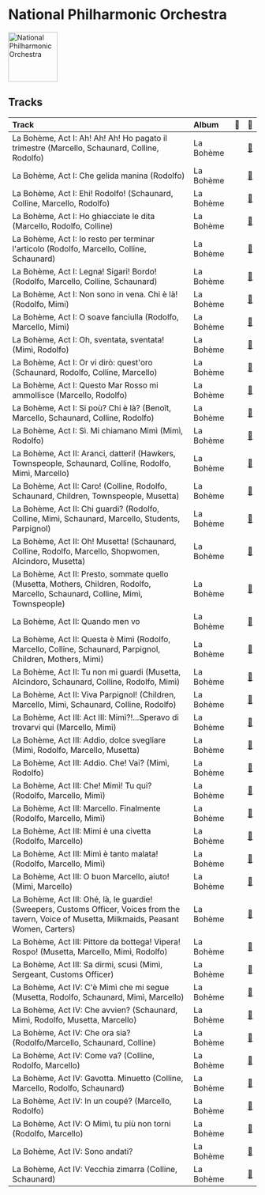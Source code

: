 
# National Philharmonic Orchestra


<img src="https://i.scdn.co/image/ab67616d0000b27365f06641e94fca6f46c42269" alt="National Philharmonic Orchestra" width="100" />

## Tracks

| Track                                                                                                                                             | Album     | 💚   | 🔗                                                          |
|:--------------------------------------------------------------------------------------------------------------------------------------------------|:----------|:----|:-----------------------------------------------------------|
| La Bohème, Act I: Ah! Ah! Ah! Ho pagato il trimestre (Marcello, Schaunard, Colline, Rodolfo)                                                      | La Bohème |     | [🔗](https://open.spotify.com/track/0cjuxxHrxS5aB1arkGgBaO) |
| La Bohème, Act I: Che gelida manina (Rodolfo)                                                                                                     | La Bohème |     | [🔗](https://open.spotify.com/track/2Wi4qTz0ewIE9PKVzBC8Pj) |
| La Bohème, Act I: Ehi! Rodolfo! (Schaunard, Colline, Marcello, Rodolfo)                                                                           | La Bohème |     | [🔗](https://open.spotify.com/track/6CbwvT6paT2Latbc28FDZB) |
| La Bohème, Act I: Ho ghiacciate le dita (Marcello, Rodolfo, Colline)                                                                              | La Bohème |     | [🔗](https://open.spotify.com/track/0p2VEWGZ7ytqq9xFRYRHYb) |
| La Bohème, Act I: Io resto per terminar l'articolo (Rodolfo, Marcello, Colline, Schaunard)                                                        | La Bohème |     | [🔗](https://open.spotify.com/track/1OYNrBg2E9WnquOzT2oOcj) |
| La Bohème, Act I: Legna! Sigari! Bordo! (Rodolfo, Marcello, Colline, Schaunard)                                                                   | La Bohème |     | [🔗](https://open.spotify.com/track/79QUi5ZS5FCdBAfT0KDZUh) |
| La Bohème, Act I: Non sono in vena. Chi è là! (Rodolfo, Mimi)                                                                                     | La Bohème |     | [🔗](https://open.spotify.com/track/5AzL0P4MfJpHMfeCNDQky0) |
| La Bohème, Act I: O soave fanciulla (Rodolfo, Marcello, Mimì)                                                                                     | La Bohème |     | [🔗](https://open.spotify.com/track/1eSuYeP1o2Gtf0rgWQedKP) |
| La Bohème, Act I: Oh, sventata, sventata! (Mimì, Rodolfo)                                                                                         | La Bohème |     | [🔗](https://open.spotify.com/track/3qdpStl2AaLkuTB5eis9yw) |
| La Bohème, Act I: Or vi dirò: quest'oro (Schaunard, Rodolfo, Colline, Marcello)                                                                   | La Bohème |     | [🔗](https://open.spotify.com/track/4EZRMyE2gBBRcwzpxB6Ndr) |
| La Bohème, Act I: Questo Mar Rosso mi ammollisce (Marcello, Rodolfo)                                                                              | La Bohème |     | [🔗](https://open.spotify.com/track/3uYGL1Mq92uBHt6pDoL3RH) |
| La Bohème, Act I: Si poù? Chi è là? (Benoît, Marcello, Schaunard, Colline, Rodolfo)                                                               | La Bohème |     | [🔗](https://open.spotify.com/track/5qqZtXXC021MvAGIVMFOIG) |
| La Bohème, Act I: Sì. Mi chiamano Mimì (Mimì, Rodolfo)                                                                                            | La Bohème |     | [🔗](https://open.spotify.com/track/19GcQJHwN0Oen1Yu0awv5e) |
| La Bohème, Act II: Aranci, datteri! (Hawkers, Townspeople, Schaunard, Colline, Rodolfo, Mimì, Marcello)                                           | La Bohème |     | [🔗](https://open.spotify.com/track/17MfUBDYisxb0ne8F6LGyZ) |
| La Bohème, Act II: Caro! (Colline, Rodolfo, Schaunard, Children, Townspeople, Musetta)                                                            | La Bohème |     | [🔗](https://open.spotify.com/track/2Lv0KVUf919O66BnJ4FADA) |
| La Bohème, Act II: Chi guardi? (Rodolfo, Colline, Mimì, Schaunard, Marcello, Students, Parpignol)                                                 | La Bohème |     | [🔗](https://open.spotify.com/track/3vsBdFeXh8VTk8LqILDlbp) |
| La Bohème, Act II: Oh! Musetta! (Schaunard, Colline, Rodolfo, Marcello, Shopwomen, Alcindoro, Musetta)                                            | La Bohème |     | [🔗](https://open.spotify.com/track/0HIv2mLCBv7T2eVaC6sYXB) |
| La Bohème, Act II: Presto, sommate quello (Musetta, Mothers, Children, Rodolfo, Marcello, Schaunard, Colline, Mimì, Townspeople)                  | La Bohème |     | [🔗](https://open.spotify.com/track/1vpZy1lEMPelFLI0VudAmJ) |
| La Bohème, Act II: Quando men vo                                                                                                                  | La Bohème |     | [🔗](https://open.spotify.com/track/0zL47m9gJL0uKAstwiaG7o) |
| La Bohème, Act II: Questa è Mimì (Rodolfo, Marcello, Colline, Schaunard, Parpignol, Children, Mothers, Mimì)                                      | La Bohème |     | [🔗](https://open.spotify.com/track/0yVs1UbsSy4or1lpNcTc2H) |
| La Bohème, Act II: Tu non mi guardi (Musetta, Alcindoro, Schaunard, Colline, Rodolfo, Mimì)                                                       | La Bohème |     | [🔗](https://open.spotify.com/track/0eFkn2oBhdNa4xLbs5BFOc) |
| La Bohème, Act II: Viva Parpignol! (Children, Marcello, Mimì, Schaunard, Colline, Rodolfo)                                                        | La Bohème |     | [🔗](https://open.spotify.com/track/6PwFDhSwqubs4X0leCfOFF) |
| La Bohème, Act III: Act III: Mimì?!...Speravo di trovarvi qui (Marcello, Mimì)                                                                    | La Bohème |     | [🔗](https://open.spotify.com/track/3tJlLgUddyune4ua9z4oS4) |
| La Bohème, Act III: Addio, dolce svegliare (Mimì, Rodolfo, Marcello, Musetta)                                                                     | La Bohème |     | [🔗](https://open.spotify.com/track/1jyARnUHLWrbhuqd5a6eqS) |
| La Bohème, Act III: Addio. Che! Vai? (Mimì, Rodolfo)                                                                                              | La Bohème |     | [🔗](https://open.spotify.com/track/1z0uXfhmAUqxfXM95Huo96) |
| La Bohème, Act III: Che! Mimì! Tu qui? (Rodolfo, Marcello, Mimì)                                                                                  | La Bohème |     | [🔗](https://open.spotify.com/track/2VETcfxzfQZUtdpqXHzKme) |
| La Bohème, Act III: Marcello. Finalmente (Rodolfo, Marcello, Mimì)                                                                                | La Bohème |     | [🔗](https://open.spotify.com/track/7FBfE7YWGlo90VchoL9xjL) |
| La Bohème, Act III: Mimi è una civetta (Rodolfo, Marcello)                                                                                        | La Bohème |     | [🔗](https://open.spotify.com/track/4K717xmjl2JUal7BWRQ2ut) |
| La Bohème, Act III: Mimì è tanto malata! (Rodolfo, Marcello, Mimì)                                                                                | La Bohème |     | [🔗](https://open.spotify.com/track/5ADVe2kodv0w0ZonEV3ucR) |
| La Bohème, Act III: O buon Marcello, aiuto! (Mimì, Marcello)                                                                                      | La Bohème |     | [🔗](https://open.spotify.com/track/3fLYwN0HqKYJYa16lONnhL) |
| La Bohème, Act III: Ohé, là, le guardie! (Sweepers, Customs Officer, Voices from the tavern, Voice of Musetta, Milkmaids, Peasant Women, Carters) | La Bohème |     | [🔗](https://open.spotify.com/track/6y7lChXFyfnPuulriixC5M) |
| La Bohème, Act III: Pittore da bottega! Vipera! Rospo! (Musetta, Marcello, Mimì, Rodolfo)                                                         | La Bohème |     | [🔗](https://open.spotify.com/track/7JnJfQuGmFsMKERauRBN6U) |
| La Bohème, Act III: Sa dirmi, scusi (Mimì, Sergeant, Customs Officer)                                                                             | La Bohème |     | [🔗](https://open.spotify.com/track/1NxMsy4tBLsXRCh9JWFQtV) |
| La Bohème, Act IV: C'è Mimì che mi segue (Musetta, Rodolfo, Schaunard, Mimì, Marcello)                                                            | La Bohème |     | [🔗](https://open.spotify.com/track/0VmWO1EvFdkTvWIFxRveyH) |
| La Bohème, Act IV: Che avvien? (Schaunard, Mimì, Rodolfo, Musetta, Marcello)                                                                      | La Bohème |     | [🔗](https://open.spotify.com/track/7vi7H0oPWtiLRHHnsKUAoF) |
| La Bohème, Act IV: Che ora sia? (Rodolfo/Marcello, Schaunard, Colline)                                                                            | La Bohème |     | [🔗](https://open.spotify.com/track/7HaoK4tjIHtgK4uvljI1yE) |
| La Bohème, Act IV: Come va? (Colline, Rodolfo, Marcello)                                                                                          | La Bohème |     | [🔗](https://open.spotify.com/track/3FbDAVSuItwkdYGzUg26zd) |
| La Bohème, Act IV: Gavotta. Minuetto (Colline, Marcello, Rodolfo, Schaunard)                                                                      | La Bohème |     | [🔗](https://open.spotify.com/track/7qE5CSFo8Fbyn6bbyy7wQw) |
| La Bohème, Act IV: In un coupé? (Marcello, Rodolfo)                                                                                               | La Bohème |     | [🔗](https://open.spotify.com/track/5qceu5qMhzpljkdftS9wFK) |
| La Bohème, Act IV: O Mimì, tu più non torni (Rodolfo, Marcello)                                                                                   | La Bohème |     | [🔗](https://open.spotify.com/track/3L8kkGKJzRyFRlf2VG0XFZ) |
| La Bohème, Act IV: Sono andati?                                                                                                                   | La Bohème |     | [🔗](https://open.spotify.com/track/01IXjtdOpKjPIxpXXBZOgG) |
| La Bohème, Act IV: Vecchia zimarra (Colline, Schaunard)                                                                                           | La Bohème |     | [🔗](https://open.spotify.com/track/3b0X9PD3WA9SpLrG0wikcL) |
